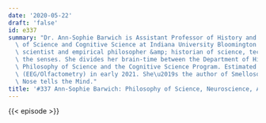 ```yaml
---
date: '2020-05-22'
draft: 'false'
id: e337
summary: "Dr. Ann-Sophie Barwich is Assistant Professor of History and Philosophy\
  \ of Science and Cognitive Science at Indiana University Bloomington. She is a cognitive\
  \ scientist and empirical philosopher &amp; historian of science, technology, and\
  \ the senses. She divides her brain-time between the Department of History &amp;\
  \ Philosophy of Science and the Cognitive Science Program. Estimated begin of lab\
  \ (EEG/Olfactometry) in early 2021. She\u2019s the author of Smellosophy: What the\
  \ Nose tells the Mind."
title: '#337 Ann-Sophie Barwich: Philosophy of Science, Neuroscience, And Olfaction'
---
```

{{< episode >}}
